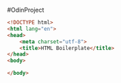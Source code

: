#OdinProject 
```html
<!DOCTYPE html>
<html lang="en">
<head>
	<meta charset="utf-8">
	<title>HTML Boilerplate</title>
</head>
<body>

</body>
```